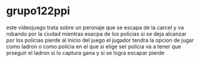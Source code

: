 # grupo122ppi
este videojuego trata sobre un peronaje que se escapa de la carcel y va robando por la ciudad mientras esacpa de los policias si se deja alcanzar por los policias pierde al inicio del juego el jugador tendra la opcion de jugar como ladron o como policia en el que si elige ser policia va a tener que prseguir el ladron si lo captura gana y si se logra escapar pierde 
